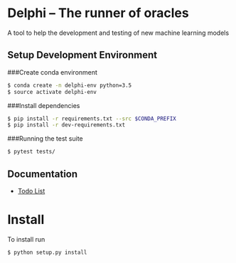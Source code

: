 Delphi – The runner of oracles
=============
A tool to help the development and testing of new machine learning models

Setup Development Environment
-----------------------------

###Create conda environment
```bash
$ conda create -n delphi-env python=3.5
$ source activate delphi-env
```
###Install dependencies
```bash
$ pip install -r requirements.txt --src $CONDA_PREFIX
$ pip install -r dev-requirements.txt
```

###Running the test suite
```bash
$ pytest tests/
```

Documentation
-------------
* [Todo List](./doc/TODO.md)

Install
=======

To install run
```text
$ python setup.py install
```


